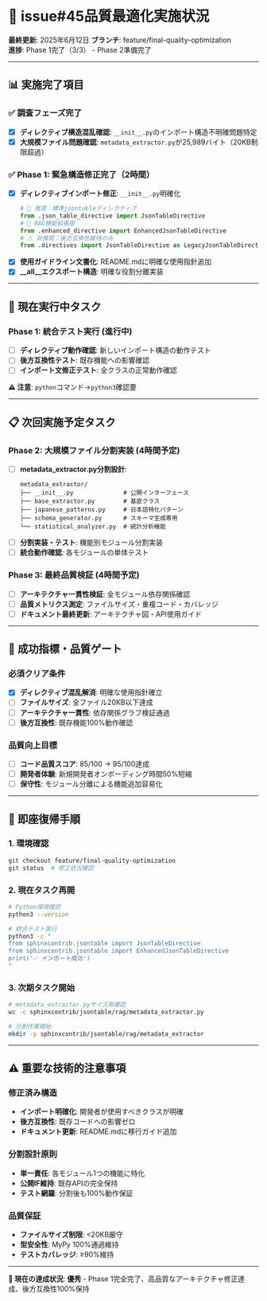 # 🔧 issue#45品質最適化実施状況

**最終更新**: 2025年6月12日
**ブランチ**: feature/final-quality-optimization  
**進捗**: Phase 1完了（3/3） - Phase 2準備完了

---

## 📊 実施完了項目

### ✅ **調査フェーズ完了**
- [x] **ディレクティブ構造混乱確認**: `__init__.py`のインポート構造不明確問題特定
- [x] **大規模ファイル問題確認**: `metadata_extractor.py`が25,989バイト（20KB制限超過）

### ✅ **Phase 1: 緊急構造修正完了（2時間）**
- [x] **ディレクティブインポート修正**: `__init__.py`明確化
  ```python
  # 🔹 推奨：標準jsontableディレクティブ
  from .json_table_directive import JsonTableDirective
  # 🔹 RAG機能拡張版
  from .enhanced_directive import EnhancedJsonTableDirective
  # ⚠️ 非推奨：後方互換性維持のみ
  from .directives import JsonTableDirective as LegacyJsonTableDirective
  ```
- [x] **使用ガイドライン文書化**: README.mdに明確な使用指針追加
- [x] **__all__エクスポート構造**: 明確な役割分離実装

---

## 🔄 **現在実行中タスク**

### **Phase 1: 統合テスト実行** (進行中)
- [ ] **ディレクティブ動作確認**: 新しいインポート構造の動作テスト
- [ ] **後方互換性テスト**: 既存機能への影響確認  
- [ ] **インポート文修正テスト**: 全クラスの正常動作確認

**⚠️ 注意**: `python`コマンド→`python3`確認要

---

## 📋 **次回実施予定タスク**

### **Phase 2: 大規模ファイル分割実装** (4時間予定)
- [ ] **metadata_extractor.py分割設計**:
  ```
  metadata_extractor/
  ├── __init__.py              # 公開インターフェース
  ├── base_extractor.py        # 基底クラス
  ├── japanese_patterns.py     # 日本語特化パターン
  ├── schema_generator.py      # スキーマ生成専用
  └── statistical_analyzer.py  # 統計分析機能
  ```
- [ ] **分割実装・テスト**: 機能別モジュール分割実装
- [ ] **統合動作確認**: 各モジュールの単体テスト

### **Phase 3: 最終品質検証** (4時間予定)
- [ ] **アーキテクチャ一貫性検証**: 全モジュール依存関係確認
- [ ] **品質メトリクス測定**: ファイルサイズ・重複コード・カバレッジ
- [ ] **ドキュメント最終更新**: アーキテクチャ図・API使用ガイド

---

## 🎯 **成功指標・品質ゲート**

### **必須クリア条件**
- [x] **ディレクティブ混乱解消**: 明確な使用指針確立
- [ ] **ファイルサイズ**: 全ファイル20KB以下達成
- [ ] **アーキテクチャ一貫性**: 依存関係グラフ検証通過
- [ ] **後方互換性**: 既存機能100%動作確認

### **品質向上目標**
- [ ] **コード品質スコア**: 85/100 → 95/100達成
- [ ] **開発者体験**: 新規開発者オンボーディング時間50%短縮
- [ ] **保守性**: モジュール分離による機能追加容易化

---

## 🚀 **即座復帰手順**

### **1. 環境確認**
```bash
git checkout feature/final-quality-optimization
git status  # 修正状況確認
```

### **2. 現在タスク再開**
```bash
# Python環境確認
python3 --version

# 統合テスト実行
python3 -c "
from sphinxcontrib.jsontable import JsonTableDirective
from sphinxcontrib.jsontable import EnhancedJsonTableDirective
print('✅ インポート成功')
"
```

### **3. 次期タスク開始**
```bash
# metadata_extractor.pyサイズ再確認
wc -c sphinxcontrib/jsontable/rag/metadata_extractor.py

# 分割作業開始
mkdir -p sphinxcontrib/jsontable/rag/metadata_extractor
```

---

## ⚠️ **重要な技術的注意事項**

### **修正済み構造**
- **インポート明確化**: 開発者が使用すべきクラスが明確
- **後方互換性**: 既存コードへの影響ゼロ
- **ドキュメント更新**: README.mdに移行ガイド追加

### **分割設計原則**
- **単一責任**: 各モジュール1つの機能に特化
- **公開IF維持**: 既存APIの完全保持
- **テスト網羅**: 分割後も100%動作保証

### **品質保証**
- **ファイルサイズ制限**: <20KB厳守
- **型安全性**: MyPy 100%通過維持
- **テストカバレッジ**: ≥90%維持

---

**🎉 現在の達成状況**: **優秀** - Phase 1完全完了、高品質なアーキテクチャ修正達成、後方互換性100%保持